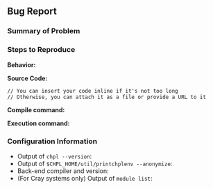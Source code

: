 ## Bug Report
<!--
If you are not submitting a bug report, ignore this template and see
http://chapel.cray.com/docs/master/usingchapel/bugs.html
-->
### Summary of Problem


### Steps to Reproduce

**Behavior:**
<!--
What behavior did you observe when encountering this issue?
What behavior did you expect to observe?
-->

**Source Code:**
<!--
Please provide source code that will reproduce the problem as an
attachment, an inline code block, or via a URL.  To the extent possible,
providing reduced reproducers of the problem will be appreciated.
-->

```chapel
// You can insert your code inline if it's not too long
// Otherwise, you can attach it as a file or provide a URL to it
```

**Compile command:**
<!-- e.g., `chpl foo.chpl -o foo` -->

**Execution command:**
<!-- e.g., `./foo 42`. If an input file is required, include it as well. -->

### Configuration Information

- Output of `chpl --version`:
- Output of `$CHPL_HOME/util/printchplenv --anonymize`:
- Back-end compiler and version:
- (For Cray systems only) Output of `module list`:
